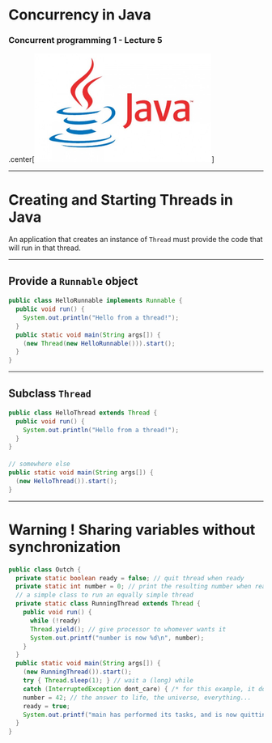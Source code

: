 # Concurrency in Java

### Concurrent programming 1 - Lecture 5

.center[<img src="img/java.png" width="350"/>]

---
# Creating and Starting Threads in Java

An application that creates an instance of `Thread` must provide the code that will run in that thread.

---
## Provide a `Runnable` object

```java
public class HelloRunnable implements Runnable {
  public void run() {
    System.out.println("Hello from a thread!");
  }
  public static void main(String args[]) {
    (new Thread(new HelloRunnable())).start();
  }
}
```

---
## Subclass `Thread`

```java
public class HelloThread extends Thread {
  public void run() {
    System.out.println("Hello from a thread!");
  }
}

// somewhere else
public static void main(String args[]) {
  (new HelloThread()).start();
}
```

---
# Warning ! Sharing variables without synchronization

```java
public class Outch {
  private static boolean ready = false; // quit thread when ready
  private static int number = 0; // print the resulting number when ready
  // a simple class to run an equally simple thread
  private static class RunningThread extends Thread {
    public void run() {
      while (!ready)
      Thread.yield(); // give processor to whomever wants it
      System.out.printf("number is now %d\n", number);
    }
  }
  public static void main(String args[]) {
    (new RunningThread()).start();
    try { Thread.sleep(1); } // wait a (long) while
    catch (InterruptedException dont_care) { /* for this example, it doesn't matter */ }
    number = 42; // the answer to life, the universe, everything...
    ready = true;
    System.out.printf("main has performed its tasks, and is now quitting.\n");
  }
}
```
